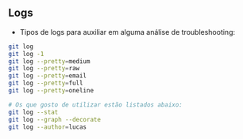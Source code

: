 ## Logs

* Tipos de logs para auxiliar em alguma análise de troubleshooting:

```bash
git log
git log -1
git log --pretty=medium
git log --pretty=raw
git log --pretty=email
git log --pretty=full
git log --pretty=oneline

# Os que gosto de utilizar estão listados abaixo:
git log --stat
git log --graph --decorate
git log --author=lucas
```